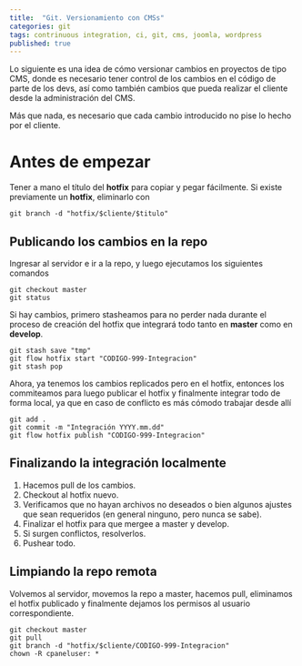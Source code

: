 ```yaml
---
title:  "Git. Versionamiento con CMSs"
categories: git
tags: contrinuous integration, ci, git, cms, joomla, wordpress
published: true
---
```


Lo siguiente es una idea de cómo versionar cambios en proyectos de tipo CMS,
donde es necesario tener control de los cambios en el código de parte de los
devs, así como también cambios que pueda realizar el cliente desde la
administración del CMS.

Más que nada, es necesario que cada cambio introducido no pise lo hecho por el
cliente.

# Antes de empezar
Tener a mano el título del **hotfix** para copiar y pegar fácilmente.
Si existe previamente un **hotfix**, eliminarlo con

```shell
git branch -d "hotfix/$cliente/$titulo"
```

## Publicando los cambios en la repo
Ingresar al servidor e ir a la repo, y luego ejecutamos los siguientes comandos

```shell
git checkout master
git status
```

Si hay cambios, primero stasheamos para no perder nada durante el proceso de creación del hotfix que integrará todo tanto en **master** como en **develop**.

```shell
git stash save "tmp"
git flow hotfix start "CODIGO-999-Integracion"
git stash pop
```

Ahora, ya tenemos los cambios replicados pero en el hotfix, entonces los commiteamos para luego publicar el hotfix y finalmente integrar todo de forma local, ya que en caso de conflicto es más cómodo trabajar desde allí

```shell
git add .
git commit -m "Integración YYYY.mm.dd"
git flow hotfix publish "CODIGO-999-Integracion"
```

## Finalizando la integración localmente

1. Hacemos pull de los cambios.
1. Checkout al hotfix nuevo.
1. Verificamos que no hayan archivos no deseados o bien algunos ajustes que sean requeridos (en general ninguno, pero nunca se sabe).
1. Finalizar el hotfix para que mergee a master y develop.
1. Si surgen conflictos, resolverlos.
1. Pushear todo.

## Limpiando la repo remota
Volvemos al servidor, movemos la repo a master, hacemos pull, eliminamos el hotfix publicado y finalmente dejamos los permisos al usuario correspondiente.

```shell
git checkout master
git pull
git branch -d "hotfix/$cliente/CODIGO-999-Integracion"
chown -R cpaneluser: *
```
